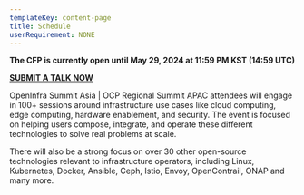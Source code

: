 ```yaml
---
templateKey: content-page
title: Schedule
userRequirement: NONE
---
```

**The CFP is currently open until May 29, 2024 at 11:59 PM KST (14:59 UTC)**

**[SUBMIT A TALK NOW](https://openinfrafoundation.formstack.com/forms/openinfra_asia_summit_2024)**

OpenInfra Summit Asia | OCP Regional Summit APAC attendees will engage in 100+ sessions around infrastructure use cases like cloud computing, edge computing, hardware enablement, and security. The event is focused on helping users compose, integrate, and operate these different technologies to solve real problems at scale.

There will also be a strong focus on over 30 other open-source technologies relevant to infrastructure operators, including Linux, Kubernetes, Docker, Ansible, Ceph, Istio, Envoy, OpenContrail, ONAP and many more.